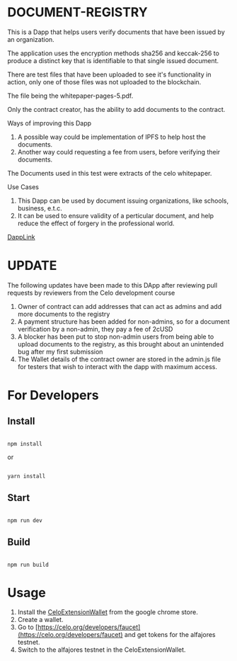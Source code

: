 # DOCUMENT-REGISTRY

This is a Dapp that helps users verify documents that have been issued by an organization. 

The application uses the encryption methods sha256 and keccak-256 to produce a distinct key that is identifiable to that single issued document.

There are test files that have been uploaded to see it's functionality in action, only one of those files was not uploaded to the blockchain.

The file being the whitepaper-pages-5.pdf.

Only the contract creator, has the ability to add documents to the contract.

Ways of improving this Dapp
1. A possible way could be implementation of IPFS to help host the documents.
2. Another way could requesting a fee from users, before verifying their documents.

The Documents used in this test were extracts of the celo whitepaper.

Use Cases
1. This Dapp can be used by document issuing organizations, like schools, business, e.t.c.
2. It can be used to ensure validity of a perticular document, and help reduce the effect of forgery in the professional world.

[DappLink](https://tamara-ebi-pere-victor.github.io/Document-Registry/)

# UPDATE
The following updates have been made to this DApp after reviewing pull requests by reviewers from the Celo development course
1. Owner of contract can add addresses that can act as admins and add more documents to the registry
2. A payment structure has been added for non-admins, so for a document verification by a non-admin, they pay a fee of 2cUSD
3. A blocker has been put to stop non-admin users from being able to upload documents to the registry, as this brought about an unintended bug after my first submission
4. The Wallet details of the contract owner are stored in the admin.js file for testers that wish to interact with the dapp with maximum access. 


# For Developers
## Install

```

npm install

```

or 

```

yarn install

```

## Start

```

npm run dev

```

## Build

```

npm run build

```

# Usage
1. Install the [CeloExtensionWallet](https://chrome.google.com/webstore/detail/celoextensionwallet/kkilomkmpmkbdnfelcpgckmpcaemjcdh?hl=en) from the google chrome store.
2. Create a wallet.
3. Go to [https://celo.org/developers/faucet](https://celo.org/developers/faucet) and get tokens for the alfajores testnet.
4. Switch to the alfajores testnet in the CeloExtensionWallet.
